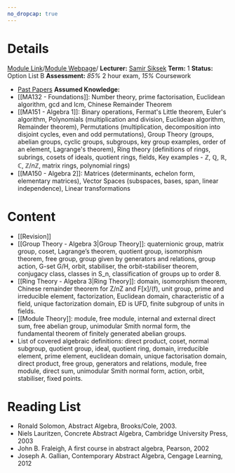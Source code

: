 ```yaml
---
no_dropcap: true
---
```

# Details
[Module Link](https://courses.warwick.ac.uk/modules/2024/MA268-10)/[Module Webpage](https://warwick.ac.uk/fac/sci/maths/currentstudents/ughandbook/year2/ma268/)/
**Lecturer:** [Samir Siksek](https://peoplesearch.warwick.ac.uk/profile/0482349)
**Term:** 1
**Status:** Option List B
**Assessment:** *85%* 2 hour exam, *15%* Coursework
- [Past Papers](https://warwick.ac.uk/services/exampapers?q=ma268&department=&year=)
**Assumed Knowledge:** 
- [[MA132 - Foundations]]: Number theory, prime factorisation, Euclidean algorithm, gcd and lcm, Chinese Remainder Theorem
- [[MA151 - Algebra 1]]: Binary operations, Fermat's Little theorem, Euler's algorithm, Polynomials (multiplication and division, Euclidean algorithm, Remainder theorem), Permutations (multiplication, decomposition into disjoint cycles, even and odd permutations), Group Theory (groups, abelian groups, cyclic groups, subgroups, key group examples, order of an element, Lagrange's theorem), Ring theory (definitions of rings, subrings, cosets of ideals, quotient rings, fields, Key examples - $\mathbb{Z}$, $\mathbb{Q}$, $\mathbb{R}$, $\mathbb{C}$, $\mathbb{Z}/n\mathbb{Z}$, matrix rings, polynomial rings)
- [[MA150 - Algebra 2]]: Matrices (determinants, echelon form, elementary matrices), Vector Spaces (subspaces, bases, span, linear independence), Linear transformations
# Content 
- [[Revision]] 
- [[Group Theory - Algebra 3|Group Theory]]: quaternionic group, matrix group, coset, Lagrange’s theorem, quotient group, isomorphism theorem, free group, group given by generators and relations, group action, G-set G/H, orbit, stabiliser, the orbit-stabiliser theorem, conjugacy class, classes in S_n, classification of groups up to order 8.
- [[Ring Theory - Algebra 3|Ring Theory]]: domain, isomorphism theorem, Chinese remainder theorem for Z/nZ and F[x]/(f), unit group, prime and irreducible element, factorization, Euclidean domain, characteristic of a field, unique factorization domain, ED is UFD, finite subgroup of units in fields.
- [[Module Theory]]: module, free module, internal and external direct sum, free abelian group, unimodular Smith normal form, the fundamental theorem of finitely generated abelian groups.
- List of covered algebraic definitions: direct product, coset, normal subgroup, quotient group, ideal, quotient ring, domain, irreducible element, prime element, euclidean domain, unique factorisation domain, direct product, free group, generators and relations, module, free module, direct sum, unimodular Smith normal form, action, orbit, stabiliser, fixed points.
# Reading List
- Ronald Solomon, Abstract Algebra, Brooks/Cole, 2003.
- Niels Lauritzen, Concrete Abstract Algebra, Cambridge University Press, 2003
- John B. Fraleigh, A first course in abstract algebra, Pearson, 2002
- Joseph A. Gallian, Contemporary Abstract Algebra, Cengage Learning, 2012